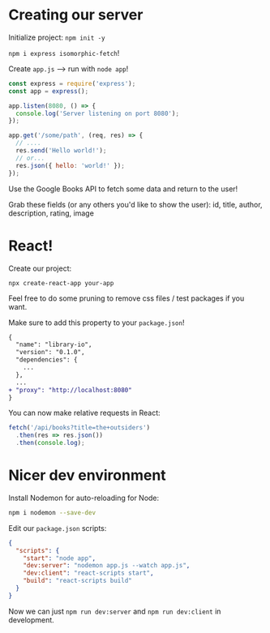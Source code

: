 # Creating our server

Initialize project: `npm init -y`

`npm i express isomorphic-fetch`!

Create `app.js` --> run with `node app`!

```js
const express = require('express');
const app = express();

app.listen(8080, () => {
  console.log('Server listening on port 8080');
});
```

```js
app.get('/some/path', (req, res) => {
  // ....
  res.send('Hello world!');
  // or...
  res.json({ hello: 'world!' });
});
```

Use the Google Books API to fetch some data and return to the user!

Grab these fields (or any others you'd like to show the user): id, title, author, description, rating, image

# React!

Create our project:

```
npx create-react-app your-app
```

Feel free to do some pruning to remove css files / test packages if you want.

Make sure to add this property to your `package.json`!

```diff
{
  "name": "library-io",
  "version": "0.1.0",
  "dependencies": {
    ...
  },
  ...
+ "proxy": "http://localhost:8080"
}

```

You can now make relative requests in React:

```js
fetch('/api/books?title=the+outsiders')
  .then(res => res.json())
  .then(console.log);
```

# Nicer dev environment

Install Nodemon for auto-reloading for Node:

```bash
npm i nodemon --save-dev
```

Edit our `package.json` scripts:

```json
{
  "scripts": {
    "start": "node app",
    "dev:server": "nodemon app.js --watch app.js",
    "dev:client": "react-scripts start",
    "build": "react-scripts build"
  }
}
```

Now we can just `npm run dev:server` and `npm run dev:client` in development.
